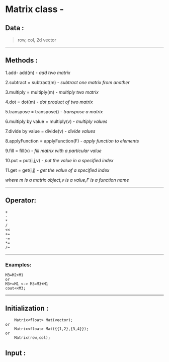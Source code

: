 # Matrix class -

## Data :
>row, col, 2d vector
---
## Methods :


1.add- add(m) - *add two matrix*

2.subtract = subtract(m) - *subtract one matrix from another*

3.multiply = multiply(m) - *multiply two matrix*

4.dot = dot(m) - *dot product of two matrix*

5.transpose = transpose() - *transpose a matrix*

6.multiply by value = multiply(v) - *multiply values*

7.divide by value = divide(v) - *divide values*

8.applyFunction = applyFunction(F) - *apply function to elements*

9.fill = fill(v) - *fill matrix with a particular value*

10.put = put(i,j,v) - *put the value in a specified index*

11.get = get(i,j) - *get the value of a specified index*


*where m is a matrix object,v is a value,F is a function name*

---
## Operator:
```
+
-
*
/
<<
+=
-=
*=
/=
```
---
### Examples:
```
M3=M2+M1
or 
M3+=M1 <-> M3=M3+M1
cout<<M3;
```
---
## Initialization :

```Matrix object declaration -
    Matrix<float> Mat(vector);
or
    Matrix<float> Mat({{1,2},{3,4}});
or
    Matrix(row,col);
```

## Input :

